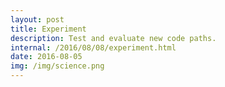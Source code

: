 ```yaml
---
layout: post
title: Experiment
description: Test and evaluate new code paths.
internal: /2016/08/08/experiment.html
date: 2016-08-05
img: /img/science.png
---
```

